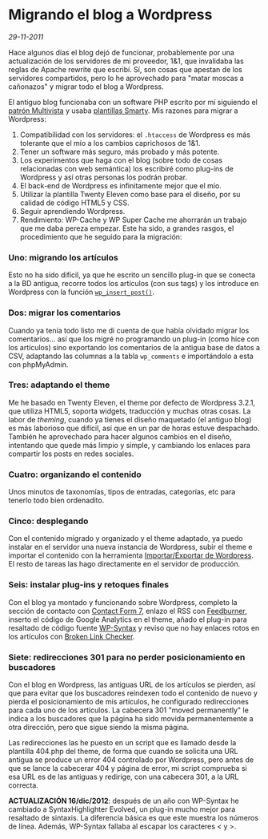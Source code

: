 Migrando el blog a Wordpress
============================

_29-11-2011_

Hace algunos días el blog dejó de funcionar, probablemente por una actualización de los servidores de mi proveedor, 1&amp;1, que invalidaba las reglas de Apache rewrite que escribí. Sí, son cosas que apestan de los servidores compartidos, pero lo he aprovechado para "matar moscas a cañonazos" y migrar todo el blog a Wordpress.

El antiguo blog funcionaba con un software PHP escrito por mí siguiendo el [patrón Multivista](http://israelviana.es/tag/multivista/) y usaba [plantillas Smarty](http://israelviana.es/5-razones-para-no-usar-smarty-o-similares-4/ "Usé Smarty pero luego me di cuenta de que no mola"). Mis razones para migrar a Wordpress:

1.  Compatibilidad con los servidores: el `.htaccess` de Wordpress es más tolerante que el mío a los cambios caprichosos de 1&amp;1.
2.  Tener un software más seguro, más probado y más potente.
3.  Los experimentos que haga con el blog (sobre todo de cosas relacionadas con web semántica) los escribiré como plug-ins de Wordpress y así otras personas los podrán probar.
4.  El back-end de Wordpress es infinitamente mejor que el mío.
5.  Utilizar la plantilla Twenty Eleven como base para el diseño, por su calidad de código HTML5 y CSS.
6.  Seguir aprendiendo Wordpress.
7.  Rendimiento: WP-Cache y WP Super Cache me ahorrarán un trabajo que me daba pereza empezar.
Este ha sido, a grandes rasgos, el procedimiento que he seguido para la migración:

### Uno: migrando los artículos

Esto no ha sido difícil, ya que he escrito un sencillo plug-in que se conecta a la BD antigua, recorre todos los artículos (con sus tags) y los introduce en Wordpress con la función [`wp_insert_post()`](http://codex.wordpress.org/Function_Reference/wp_insert_post).

### Dos: migrar los comentarios

Cuando ya tenía todo listo me di cuenta de que había olvidado migrar los comentarios... así que los migré no programando un plug-in (como hice con los artículos) sino exportando los comentarios de la antigua base de datos a CSV, adaptando las columnas a la tabla `wp_comments` e importándolo a esta con phpMyAdmin.

### Tres: adaptando el theme

Me he basado en Twenty Eleven, el theme por defecto de Wordpress 3.2.1, que utiliza HTML5, soporta widgets, traducción y muchas otras cosas. La labor de _theming_, cuando ya tienes el diseño maquetado (el antiguo blog) es más laborioso que difícil, así que en un par de horas estuve despachado. También he aprovechado para hacer algunos cambios en el diseño, intentando que quede más limpio y simple, y cambiando los enlaces para compartir los posts en redes sociales.

### Cuatro: organizando el contenido

Unos minutos de taxonomías, tipos de entradas, categorías, etc para tenerlo todo bien ordenadito.

### Cinco: desplegando

Con el contenido migrado y organizado y el theme adaptado, ya puedo instalar en el servidor una nueva instancia de Wordpress, subir el theme e importar el contenido con la herramienta [Importar/Exportar de Wordpress](http://codex.wordpress.org/Function_Reference/wp_insert_post). El resto de tareas las hago directamente en el servidor de producción.

### Seis: instalar plug-ins y retoques finales

Con el blog ya montado y funcionando sobre Wordpress, completo la sección de contacto con [Contact Form 7](http://wordpress.org/extend/plugins/contact-form-7/), enlazo el RSS con [Feedburner](http://wordpress.org/extend/plugins/primary-feedburner/), inserto el código de Google Analytics en el theme, añado el plug-in para resaltado de código fuente [WP-Syntax](http://wordpress.org/extend/plugins/wp-syntax/ "plug-in para resaltado de sintaxis") y reviso que no hay enlaces rotos en los artículos con [Broken Link Checker](http://wordpress.org/extend/plugins/broken-link-checker/ "plug-in para Wordpress que encuentra enlaces rotos en el contenido del sitio").

### Siete: redirecciones 301 para no perder posicionamiento en buscadores

Con el blog en Wordpress, las antiguas URL de los artículos se pierden, así que para evitar que los buscadores reindexen todo el contenido de nuevo y pierda el posicionamiento de mis artículos, he configurado redirecciones para cada uno de los artículos. La cabecera 301 "moved permanently" le indica a los buscadores que la página ha sido movida permanentemente a otra dirección, pero que sigue siendo la misma página.

Las redirecciones las he puesto en un script que es llamado desde la plantilla 404.php del theme, de forma que cuando se solicita una URL antigua se produce un error 404 controlado por Wordpress, pero antes de que se lance la cabecerar 404 y página de error, mi script comprueba si esa URL es de las antiguas y redirige, con una cabecera 301, a la URL correcta.

**ACTUALIZACIÓN 16/dic/2012**: después de un año con WP-Syntax he cambiado a SyntaxHighlighter Evolved, un plug-in mucho mejor para resaltado de sintaxis. La diferencia básica es que este muestra los números de línea. Además, WP-Syntax fallaba al escapar los caracteres &lt; y &gt;.